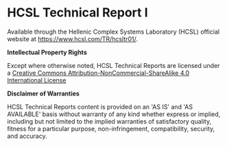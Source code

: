 # HCSL Technical Report I
 
Available through the Hellenic Complex Systems Laboratory (HCSL) official website at https://www.hcsl.com/TR/hcsltr01/.

**Intellectual Property Rights**

Except where otherwise noted, HCSL Technical Reports are licensed under a [Creative Commons Attribution-NonCommercial-ShareAlike 4.0 International License](https://creativecommons.org/licenses/by-nc-sa/4.0/)

**Disclaimer of Warranties**

HCSL Technical Reports content is provided on an 'AS IS' and 'AS AVAILABLE' basis without warranty of any kind whether express or implied, including but not limited to the implied warranties of satisfactory quality, fitness for a particular purpose, non-infringement, compatibility, security, and accuracy.